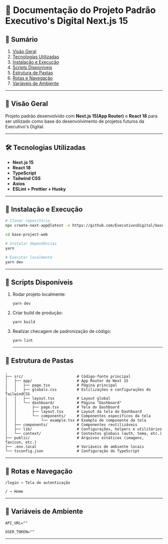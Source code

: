 # 🧭 Documentação do Projeto Padrão Executivo's Digital Next.js 15

## 📌 Sumário

1. [Visão Geral](#visão-geral)
2. [Tecnologias Utilizadas](#tecnologias-utilizadas)
3. [Instalação e Execução](#instalação-e-execução)
4. [Scripts Disponíveis](#scripts-disponíveis)
5. [Estrutura de Pastas](#estrutura-de-pastas)
6. [Rotas e Navegação](#rotas-e-navegação)
7. [Variáveis de Ambiente](#variáveis-de-ambiente)

---

## 📖 Visão Geral

Projeto padrão desenvolvido com **Next.js 15(App Router)** e **React 18** para ser utilizado como base do desenvolvimento de projetos futuros da Executivo's Digital.

---

## 🛠️ Tecnologias Utilizadas

- **Next.js 15**
- **React 18**
- **TypeScript**
- **Tailwind CSS**
- **Axios**
- **ESLint + Prettier + Husky**

---

## 🧪 Instalação e Execução

```bash
# Clonar repositório
npx create-next-app@latest -e https://github.com/ExecutivosDigital/base-project-web

cd base-project-web

# Instalar dependências
yarn

# Executar localmente
yarn dev

```

---

## 🚀 Scripts Disponíveis

1. Rodar projeto localmente:

   ```
   yarn dev
   ```

2. Criar build de produção:

   ```
   yarn build
   ```

3. Realizar checagem de padronização de código:

   ```
   yarn lint
   ```

   ***

## 📁 Estrutura de Pastas

```
.
├── src/                        # Código-fonte principal
│   ├── app/                    # App Router do Next 15
│   │   ├── page.tsx            # Página principal
│   │   ├── globals.css         # Estilizações e configurações do TailwindCSS
│   │   ├── layout.tsx          # Layout global
│   │   └── dashboard/          # Página "Dashboard"
│   │       ├── page.tsx        # Tela do Dashboard
│   │       ├── layout.tsx      # Layout da tela do Dashboard
│   │       └── components/     # Componentes específicos da tela
│   │           └── example.tsx # Exemplo de componente da tela
│   ├── components/             # Componentes reutilizáveis
│   ├── lib/                    # Configurações, helpers e utilitários
│   └── context/                # Contextos globais (auth, tema, etc.)
├── public/                     # Arquivos estáticos (imagens, favicon, etc.)
├── .env.local                  # Variáveis de ambiente locais
└── tsconfig.json               # Configuração do TypeScript
```

---

## 🧭 Rotas e Navegação

```
/login → Tela de autenticação

/ → Home
```

---

## 🔐 Variáveis de Ambiente

```
API_URL=""
```

```
USER_TOKEN=""
```

---
